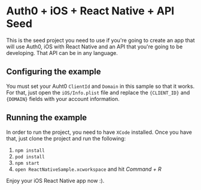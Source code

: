 # Auth0 + iOS + React Native + API Seed

This is the seed project you need to use if you're going to create an app that will use Auth0, iOS with React Native and an API that you're going to be developing. That API can be in any language.

## Configuring the example

You must set your Auht0 `ClientId` and `Domain` in this sample so that it works. For that, just open the `iOS/Info.plist` file and replace the `{CLIENT_ID}` and `{DOMAIN}` fields with your account information.

## Running the example

In order to run the project, you need to have `XCode` installed.
Once you have that, just clone the project and run the following:

1. `npm install`
1. `pod install`
1. `npm start`
1. `open ReactNativeSample.xcworkspace` and hit _Command + R_

Enjoy your iOS React Native app now :).
